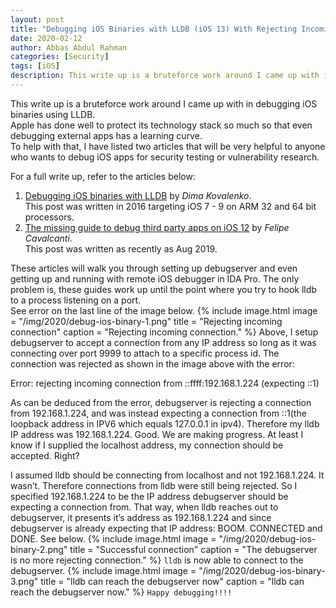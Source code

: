 ```yaml
---
layout: post
title: "Debugging iOS Binaries with LLDB (iOS 13) With Rejecting Incoming Connection Error"
date: 2020-02-12
author: Abbas Abdul Rahman
categories: [Security]
tags: [iOS]
description: This write up is a bruteforce work around I came up with in debugging iOS binaries using LLDB. 
---
```


This write up is a bruteforce work around I came up with in debugging iOS binaries using LLDB.  
Apple has done well to protect its technology stack so much so that even debugging external apps has a learning curve.  
To help with that, I have listed two articles that will be very helpful to anyone who wants to debug iOS apps for security testing or vulnerability research.

<!--more-->
[dima kovalenko]: https://kov4l3nko.github.io/blog/2016-04-27-debugging-ios-binaries-with-lldb/#run-a-binary-under-lldb
[felipe cavalcanti]: https://medium.com/@felipejfc/the-ultimate-guide-for-live-debugging-apps-on-jailbroken-ios-12-4c5b48adf2fb

For a full write up, refer to the articles below:

1. [Debugging iOS binaries with LLDB][dima kovalenko] by *Dima Kovalenko*.  
This post was written in 2016 targeting iOS 7 - 9 on ARM 32 and 64 bit processors.
2. [The missing guide to debug third party apps on iOS 12][felipe cavalcanti] by *Felipe Cavalcanti*.  
This post was written as recently as Aug 2019.

These articles will walk you through setting up debugserver and even getting up and running with  remote iOS debugger in IDA Pro.
The only problem is, these guides work up until the point where you try to hook lldb to a process listening on a port.  
See error on the last line of the image below.
{% include image.html
           image = "/img/2020/debug-ios-binary-1.png"
           title =
"Rejecting incoming connection"
           caption =
"Rejecting incoming connection."
%} 
Above, I setup debugserver to accept a connection from any IP address so long as it was connecting over port 9999 to attach to a specific process id. The connection was rejected as shown in the image above with the error:

Error: rejecting incoming connection from ::ffff:192.168.1.224 (expecting ::1)

As can be deduced from the error, debugserver is rejecting a connection from 192.168.1.224, and was instead expecting a connection from ::1(the loopback address in IPV6 which equals 127.0.0.1 in ipv4). Therefore my lldb IP address was 192.168.1.224. Good.
We are making progress. At least I know if I supplied the localhost address, my connection should be accepted. Right?

I assumed lldb should be connecting from localhost and not 192.168.1.224. It wasn’t. Therefore connections from lldb were still being rejected. So I specified 192.168.1.224 to be the IP address debugserver should be expecting a connection from. That way, when lldb reaches out to debugserver, it presents it’s address as 192.168.1.224 and since debugserver is already expecting that IP address: BOOM. CONNECTED and DONE. See below.
{% include image.html
           image = "/img/2020/debug-ios-binary-2.png"
           title =
"Successful connection"
           caption =
"The debugserver is no more rejecting connection."
%}
`lldb` is now able to connect to the debugserver.
{% include image.html
           image = "/img/2020/debug-ios-binary-3.png"
           title =
"lldb can reach the debugserver now"
           caption =
"lldb can reach the debugserver now."
%}
`Happy debugging!!!!`
